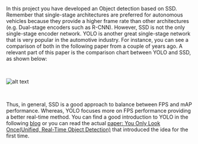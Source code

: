 In this project you have developed an Object detection based on SSD. Remember that single-stage architectures are preferred for autonomous vehicles because they provide a higher frame rate than other architectures (e.g. Dual-stage encoders such as R-CNN).
However, SSD is not the only single-stage encoder network. YOLO is another great single-stage network that is very popular in the automotive industry. For instance, you can see a comparison of both in the following paper from a couple of years ago. A relevant part of this paper is the comparison chart between YOLO and SSD, as shown below:

<p>&nbsp;</p>

![alt text](https://github.com/HomeBrain-ARG/SDCE_Object-Detection-in-an-Urban-Environment/blob/main/Graphics/Capture.JPG "Comparison between different neural networks")

<p>&nbsp;</p>

Thus, in general, SSD is a good approach to balance between FPS and mAP performance. Whereas, YOLO focuses more on FPS performance providing a better real-time method. You can find a good introduction to YOLO in the following [blog](https://gilberttanner.com/blog/yolo-object-detection-introduction/) or you can read the actual [paper: You Only Look Once(Unified, Real-Time Object Detection)](https://arxiv.org/pdf/1506.02640.pdf) that introduced the idea for the first time.
